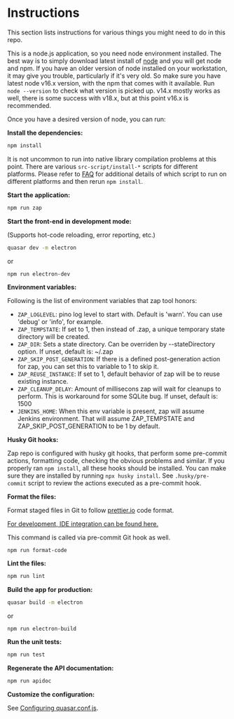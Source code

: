 # Instructions

This section lists instructions for various things you might need to do in this repo.

This is a node.js application, so you need node environment installed. The best way is to simply download latest install of [node](https://nodejs.org/en/download/) and you will get node and npm. If you have an older version of node installed on your workstation, it may give you trouble, particularly if it's very old. So make sure you have latest node v16.x version, with the npm that comes with it available. Run `node --version` to check what version is picked up. v14.x mostly works as well, there is some success with v18.x, but at this point v16.x is recommended.

Once you have a desired version of node, you can run:

**Install the dependencies:**

```bash
npm install
```

It is not uncommon to run into native library compilation problems at this point.
There are various `src-script/install-*` scripts for different platforms. Please refer to [FAQ](docs/faq.md) for additional details of which script to run on different platforms and then rerun `npm install`.

**Start the application:**

```bash
npm run zap
```

**Start the front-end in development mode:**

(Supports hot-code reloading, error reporting, etc.)

```bash
quasar dev -m electron
```

or

```
npm run electron-dev
```

**Environment variables:**

Following is the list of environment variables that zap tool honors:

- `ZAP_LOGLEVEL`: pino log level to start with. Default is 'warn'. You can use 'debug' or 'info', for example.
- `ZAP_TEMPSTATE`: If set to 1, then instead of .zap, a unique temporary state directory will be created.
- `ZAP_DIR`: Sets a state directory. Can be overriden by --stateDirectory option. If unset, default is: ~/.zap
- `ZAP_SKIP_POST_GENERATION`: If there is a defined post-generation action for zap, you can set this to variable to 1 to skip it.
- `ZAP_REUSE_INSTANCE`: If set to 1, default behavior of zap will be to reuse existing instance.
- `ZAP_CLEANUP_DELAY`: Amount of millisecons zap will wait for cleanups to perform. This is workaround for some SQLite bug. If unset, default is: 1500
- `JENKINS_HOME`: When this env variable is present, zap will assume Jenkins environment. That will assume ZAP_TEMPSTATE and ZAP_SKIP_POST_GENERATION to be 1 by default.

**Husky Git hooks:**

Zap repo is configured with husky git hooks, that perform some
pre-commit actions, formatting code, checking the obvious problems and similar. If you properly ran `npm install`, all these hooks should
be installed. You can make sure they are installed by running `npx husky install`. See `.husky/pre-commit` script to review the actions executed as a pre-commit hook.

**Format the files:**

Format staged files in Git to follow [prettier.io](https://prettier.io/) code format.

[For development, IDE integration can be found here.](https://prettier.io/docs/en/editors.html)

This command is called via pre-commit Git hook as well.

```bash
npm run format-code
```

**Lint the files:**

```bash
npm run lint
```

**Build the app for production:**

```bash
quasar build -m electron
```

or

```
npm run electron-build
```

**Run the unit tests:**

```bash
npm run test
```

**Regenerate the API documentation:**

```bash
npm run apidoc
```

**Customize the configuration:**

See [Configuring quasar.conf.js](https://quasar.dev/quasar-cli/quasar-conf-js).
